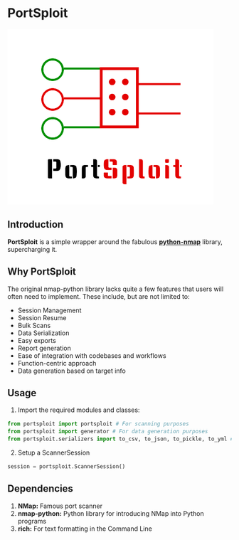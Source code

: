 # PortSploit

![PortSploit logo](logo.png)

## Introduction

**PortSploit** is a simple wrapper around the fabulous [**python-nmap**](https://xael.org/pages/python-nmap-en.html) library, supercharging it.

## Why PortSploit

The original nmap-python library lacks quite a few features that users will often need to implement. These include, but are not limited to:

- Session Management
- Session Resume
- Bulk Scans
- Data Serialization
- Easy exports
- Report generation
- Ease of integration with codebases and workflows
- Function-centric approach 
- Data generation based on target info

## Usage

1. Import the required modules and classes:

```python
from portsploit import portsploit # For scanning purposes
from portsploit import generator # For data generation purposes
from portsploit.serializers import to_csv, to_json, to_pickle, to_yml # For serialization purposes
```

2. Setup a ScannerSession

```python
session = portsploit.ScannerSession()
```

## Dependencies

1. **NMap:** Famous port scanner
2. **nmap-python:** Python library for introducing NMap into Python programs
3. **rich:** For text formatting in the Command Line

